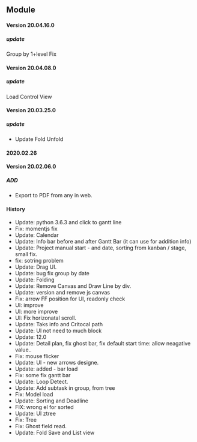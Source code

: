 ## Module <Project Native>

#### Version 20.04.16.0
##### update
Group by 1+level Fix

#### Version 20.04.08.0
##### update
Load Control View


#### Version 20.03.25.0
##### update

- Update Fold Unfold

#### 2020.02.26
#### Version 20.02.06.0
##### ADD

- Export to PDF from any in web.


#### History
- Update: python 3.6.3 and click to gantt line
- Fix: momentjs fix
- Update: Calendar
- Update: Info bar before and after Gantt Bar (it can use for addition info)
- Update: Project manual start - and date, sorting from kanban / stage, small fix.
- fix: sotring problem
- Update: Drag UI.
- Update: bug fix group by date 
- Update: Folding
- Update: Remove Canvas and Draw Line by div.
- Update: version and remove js canvas
- Fix: arrow FF position for UI, readonly check
- UI: improve
- UI: more improve
- UI: Fix horizonatal scroll.
- Update: Taks info and Critocal path
- Update: UI not need to much block
- Update: 12.0
- Update: Detail plan, fix ghost bar, fix default start time: allow neagative value..
- Fix: mouse flicker 
- Update: UI - new arrows designe.
- Update: added - bar load
- Fix: some fix gantt bar
- Update: Loop Detect.
- Update: Add subtask in group, from tree
- Fix: Model load
- Update: Sorting and Deadline
- FIX: wrong el for sorted
- Update: UI ztree
- Fix: Tree
- Fix: Ghost field read.
- Update: Fold Save and List view